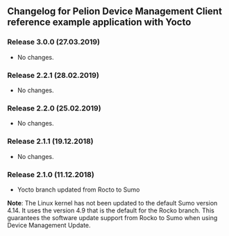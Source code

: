 ## Changelog for Pelion Device Management Client reference example application with Yocto

### Release 3.0.0 (27.03.2019)

* No changes.

### Release 2.2.1 (28.02.2019)

* No changes.

### Release 2.2.0 (25.02.2019)

* No changes.

### Release 2.1.1 (19.12.2018)

* No changes.

### Release 2.1.0 (11.12.2018)

* Yocto branch updated from Rocto to Sumo

 <span class="notes">**Note**: The Linux kernel has not been updated to the default Sumo version 4.14. It uses the version 4.9 that is the default for the Rocko branch. This guarantees the software update support from Rocko to Sumo when using Device Management Update.</span>
